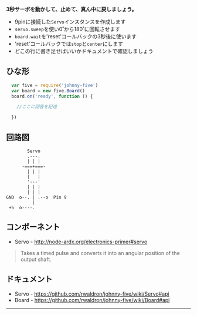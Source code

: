 __3秒サーボを動かして、止めて、真ん中に戻しましょう。__

- 9pinに接続した`Servo`インスタンスを作成します
- `servo.sweep`を使い0˚から180˚に回転させます
- `board.wait`を'reset'コールバックの3秒後に使います
- 'reset'コールバックでは`stop`と`center`にします
- どこの行に書き足せばいいかドキュメントで確認しましょう

## ひな形

```js
  var five = require('johnny-five')
  var board = new five.Board()
  board.on('ready', function () {

    //ここに回答を記述

  })
```

## 回路図

```
        Servo
        .---.
        | | |
      -===+===-
        | | |
        |   |
        '---'
        | | |
        | | |
GND  o--. | .--o  Pin 9
          |
 +5  o----.

```

## コンポーネント

- Servo - http://node-ardx.org/electronics-primer#servo

> Takes a timed pulse and converts it into an angular position of the output shaft.

## ドキュメント

- Servo - https://github.com/rwaldron/johnny-five/wiki/Servo#api
- Board - https://github.com/rwaldron/johnny-five/wiki/Board#api

---

